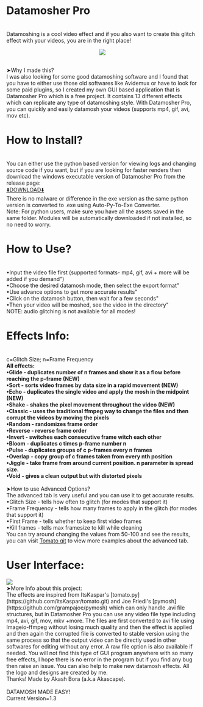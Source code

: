 # Datamosher Pro
<br>Datamoshing is a cool video effect and if you also want to create this glitch effect with your videos, you are in the right place!
<br><p align='center'><img src="https://user-images.githubusercontent.com/89206401/141642297-7c62cf6f-7024-430f-88a2-c9cbbf0dc655.png"></p>
<br>➤Why I made this?
<br>I was also looking for some good datamoshing software and I found that you have to either use those old softwares like Avidemux or have to look for some paid plugins, so I created my own GUI based application that is Datamosher Pro which is a free project. It contains 13 different effects which can replicate any type of datamoshing style. With Datamosher Pro, you can quickly and easily datamosh your videos (supports mp4, gif, avi, mov etc).
# How to Install?
<br>You can either use the python based version for viewing logs and changing source code if you want, but if you are looking for faster renders then download the windows executable version of Datamosher Pro from the release page: 
<br>[⬇️DOWNLOAD⬇️](https://github.com/Akascape/Datamosher-Pro/releases/tag/Datamosher_Prov1.2.exe)
<br>There is no malware or difference in the exe version as the same python version is converted to .exe using Auto-Py-To-Exe Converter.
<br>Note: For python users, make sure you have all the assets saved in the same folder. Modules will be automatically downloaded if not installed, so no need to worry.
# How to Use?
<br>•Input the video file first (supported formats- mp4, gif, avi + more will be added if you demand")
<br>•Choose the desired datamosh mode, then select the export format"
<br>•Use advance options to get more accurate results"
<br>•Click on the datamosh button, then wait for a few seconds"
<br>•Then your video will be moshed, see the video in the directory"
<br>NOTE: audio glitching is not available for all modes!
# Effects Info:
<br>c=Glitch Size; n=Frame Frequency
<b>
<br>All effects:
<br>•Glide - duplicates number of n frames and show it as a flow before reaching the p-frame (NEW)
<br>•Sort - sorts video frames by data size in a rapid movement (NEW)
<br>•Echo - duplicates the single video and apply the mosh in the midpoint (NEW)
<br>•Shake - shakes the pixel movement throughout the video (NEW)
<br>•Classic - uses the traditional ffmpeg way to change the files and then corrupt the videos by moving the pixels
<br>•Random - randomizes frame order
<br>•Reverse - reverse frame order
<br>•Invert - switches each consecutive frame witch each other
<br>•Bloom - duplicates c times p-frame number n
<br>•Pulse - duplicates groups of c p-frames every n frames
<br>•Overlap - copy group of c frames taken from every nth position
<br>•Jiggle - take frame from around current position. n parameter is spread size.
<br>•Void - gives a clean output but with distorted pixels
 </b>
<br>
<br>➤How to use Advanced Options?
<br>The advanced tab is very useful and you can use it to get accurate results.
<br>•Glitch Size - tells how often to glitch (for modes that support it)
<br>•Frame Frequency - tells how many frames to apply in the glitch (for modes that support it)
<br>•First Frame - tells whether to keep first video frames
<br>•Kill frames - tells max framesize to kill while cleaning
<br>You can try around changing the values from 50-100 and see the results, you can visit [Tomato git](https://github.com/itsKaspar/tomato.git) to view more examples about the advanced tab.
# User Interface:
<img src="https://user-images.githubusercontent.com/89206401/138922164-4c78f673-050e-4513-a3d2-6208e836cabc.png">
<br>➤More Info about this project:
<br>The effects are inspired from ItsKaspar's [tomato.py](https://github.com/itsKaspar/tomato.git) and Joe Friedl's [pymosh](https://github.com/grampajoe/pymosh) which can only handle .avi file structures, but in Datamosher Pro you can use any video file type including mp4, avi, gif, mov, mkv +more. The files are first converted to avi file using Imageio-ffmpeg without losing much quality and then the effect is applied and then again the corrupted file is converted to stable version using the same process so that the output video can be directly used in other softwares for editing without any error. A raw file option is also available if needed. You will not find this type of GUI program anywhere with so many free effects, I hope there is no error in the program but if you find any bug then raise an issue. You can also help to make new datamosh effects. All the logo and designs are created by me. <br>Thanks! Made by Akash Bora (a.k.a Akascape).
<br>
<br>DATAMOSH MADE EASY!
<br>Current Version=1.3
